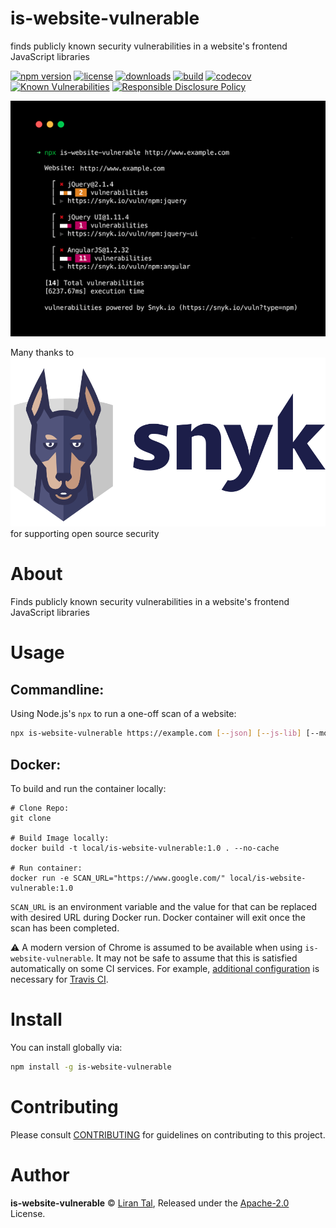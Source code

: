 # is-website-vulnerable

finds publicly known security vulnerabilities in a website's frontend JavaScript libraries

[![npm version](https://badgen.net/npm/v/is-website-vulnerable)](https://www.npmjs.org/package/is-website-vulnerable) [![license](https://badgen.net/npm/license/is-website-vulnerable)](https://www.npmjs.org/package/is-website-vulnerable) [![downloads](https://badgen.net/npm/dt/is-website-vulnerable)](https://www.npmjs.org/package/is-website-vulnerable) [![build](https://github.com/lirantal/is-website-vulnerable/workflows/CI/badge.svg)](https://github.com/lirantal/is-website-vulnerable/actions?workflow=CI) [![codecov](https://badgen.net/codecov/c/github/lirantal/is-website-vulnerable)](https://codecov.io/gh/lirantal/is-website-vulnerable) [![Known Vulnerabilities](https://snyk.io/test/github/lirantal/is-website-vulnerable/badge.svg)](https://snyk.io/test/github/lirantal/is-website-vulnerable) [![Responsible Disclosure Policy](https://img.shields.io/badge/Security-Responsible%20Disclosure-yellow.svg)](./SECURITY.md)

![Screenshot of npm module called is website vulnerable that detects security vulnerabilities in websites based on Snyk database](./.github/is-website-vulnerable-logo.png)

Many thanks to [![](./.github/snyk-logo.png)](https://snyk.io) for supporting open source security

# About

Finds publicly known security vulnerabilities in a website's frontend JavaScript libraries

# Usage

## Commandline:

Using Node.js's `npx` to run a one-off scan of a website:

```bash
npx is-website-vulnerable https://example.com [--json] [--js-lib] [--mobile|--desktop] [--chromePath]
```

## Docker:

To build and run the container locally:

```
# Clone Repo:
git clone

# Build Image locally:
docker build -t local/is-website-vulnerable:1.0 . --no-cache

# Run container:
docker run -e SCAN_URL="https://www.google.com/" local/is-website-vulnerable:1.0
```

`SCAN_URL` is an environment variable and the value for that can be replaced with desired URL during Docker run. Docker container will exit once the scan has been completed.

:warning: A modern version of Chrome is assumed to be available when using `is-website-vulnerable`. It may not be safe to assume that this is satisfied automatically on some CI services. For example, [additional configuration](https://docs.travis-ci.com/user/chrome#selecting-a-chrome-version) is necessary for [Travis CI](https://travis-ci.com/).

# Install

You can install globally via:

```bash
npm install -g is-website-vulnerable
```

# Contributing

Please consult [CONTRIBUTING](./CONTRIBUTING.md) for guidelines on contributing to this project.

# Author

**is-website-vulnerable** © [Liran Tal](https://github.com/lirantal), Released under the [Apache-2.0](./LICENSE) License.
